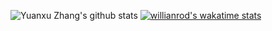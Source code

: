 ![Yuanxu Zhang's github stats](https://github-readme-stats.vercel.app/api?username=zyx898&show_icons=true&theme=radical&count_private=true)
[![willianrod's wakatime stats](https://github-readme-stats.vercel.app/api/wakatime?username=zyx898)](https://github.com/anuraghazra/github-readme-stats)
